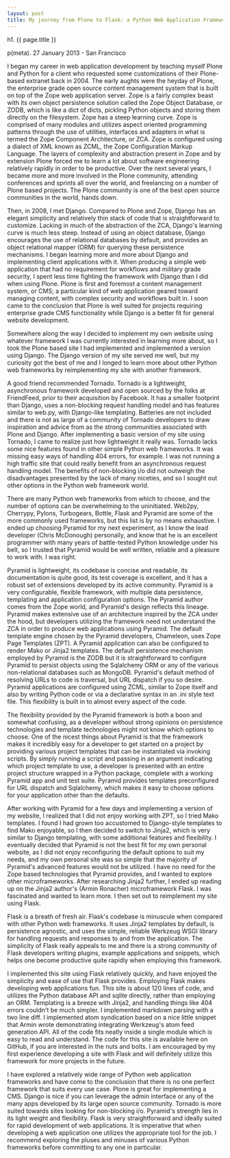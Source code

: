 ```yaml
---
layout: post
title: My journey from Plone to Flask: a Python Web Application Framework Oddessy
---
```


h1. {{ page.title }}

p(meta). 27 January 2013 - San Francisco


I began my career in web application development by teaching myself Plone and Python for a client who requested some customizations of their Plone-based extranet back in 2004. The early aughts were the heyday of Plone, the enterprise grade open source content management system that is built on top of the Zope web application server. Zope is a fairly complex beast with its own object persistence solution called the Zope Object Database, or ZODB, which is like a dict of dicts, pickling Python objects and storing them directly on the filesystem. Zope has a steep learning curve. Zope is comprised of many modules and utilizes aspect oriented programming patterns through the use of utilities, interfaces and adapters in what is termed the Zope Component Architecture, or ZCA. Zope is configured using a dialect of XML known as ZCML, the Zope Configuration Markup Language. The layers of complexity and abstraction present in Zope and by extension Plone forced me to learn a lot about software engineering relatively rapidly in order to be productive. Over the next several years, I became more and more involved in the Plone community, attending conferences and sprints all over the world, and freelancing on a number of Plone based projects. The Plone community is one of the best open source communities in the world, hands down.

Then, in 2008, I met Django. Compared to Plone and Zope, Django has an elegant simplicity and relatively thin stack of code that is straightforward to customize. Lacking in much of the abstraction of the ZCA, Django's learning curve is much less steep. Instead of using an object database, Django encourages the use of relational databases by default, and provides an object relational mapper (ORM) for querying these persistence mechanisms. I began learning more and more about Django and implementing client applications with it. When producing a simple web application that had no requirement for workflows and military grade security, I spent less time fighting the framework with Django than I did when using Plone. Plone is first and foremost a content management system, or CMS; a particular kind of web application geared toward managing content, with complex security and workflows built in. I soon came to the conclusion that Plone is well suited for projects requiring enterprise grade CMS functionality while Django is a better fit for general website development.

Somewhere along the way I decided to implement my own website using whatever framework I was currently interested in learning more about, so I took the Plone based site I had implemented and implemented a version using Django. The Django version of my site served me well, but my curiosity got the best of me and I longed to learn more about other Python web frameworks by reimplementing my site with another framework.

A good friend recommended Tornado. Tornado is a lightweight, asynchronous framework developed and open sourced by the folks at FriendFeed, prior to their acquisition by Facebook. It has a smaller footprint than Django, uses a non-blocking request handling model and has features similar to web.py, with Django-like templating. Batteries are not included and there is not as large of a community of Tornado developers to draw inspiration and advice from as the strong communities associated with Plone and Django. After implementing a basic version of my site using Tornado, I came to realize just how lightweight it really was. Tornado lacks some nice features found in other simple Python web frameworks. It was missing easy ways of handling 404 errors, for example. I was not running a high traffic site that could really benefit from an asynchronous request handling model. The benefits of non-blocking i/o did not outweigh the disadvantages presented by the lack of many niceties, and so I sought out other options in the Python web framework world.

There are many Python web frameworks from which to choose, and the number of options can be overwhelming to the uninitiated. Web2py, Cherrypy, Pylons, Turbogears, Bottle, Flask and Pyramid are some of the more commonly used frameworks, but this list is by no means exhaustive. I ended up choosing Pyramid for my next experiment, as I know the lead developer (Chris McDonough) personally, and know that he is an excellent programmer with many years of battle-tested Python knowledge under his belt, so I trusted that Pyramid would be well written, reliable and a pleasure to work with. I was right.

Pyramid is lightweight, its codebase is concise and readable, its documentation is quite good, its test coverage is excellent, and it has a robust set of extensions developed by its active community. Pyramid is a very configurable, flexible framework, with multiple data persistence, templating and application configuration options. The Pyramid author comes from the Zope world, and Pyramid's design reflects this lineage. Pyramid makes extensive use of an architecture inspired by the ZCA under the hood, but developers utilizing the framework need not understand the ZCA in order to produce web applications using Pyramid. The default template engine chosen by the Pyramid developers, Chameleon, uses Zope Page Templates (ZPT). A Pyramid application can also be configured to render Mako or Jinja2 templates. The default persistence mechanism employed by Pyramid is the ZODB but it is straightforward to configure Pyramid to persist objects using the Sqlalchemy ORM or any of the various non-relational databases such as MongoDB. Pyramid's default method of resolving URLs to code is traversal, but URL dispatch if you so desire. Pyramid applications are configured using ZCML, similar to Zope itself and also by writing Python code or via a declarative syntax in an .ini style text file. This flexibility is built in to almost every aspect of the code.

The flexibility provided by the Pyramid framework is both a boon and somewhat confusing, as a developer without strong opinions on persistence technologies and template technologies might not know which options to choose. One of the nicest things about Pyramid is that the framework makes it incredibly easy for a developer to get started on a project by providing various project templates that can be instantiated via invoking scripts. By simply running a script and passing in an argument indicating which project template to use, a developer is presented with an entire project structure wrapped in a Python package, complete with a working Pyramid app and unit test suite. Pyramid provides templates preconfigured for URL dispatch and Sqlalchemy, which makes it easy to choose options for your application other than the defaults.

After working with Pyramid for a few days and implementing a version of my website, I realized that I did not enjoy working with ZPT, so I tried Mako templates. I found I had grown too accustomed to Django-style templates to find Mako enjoyable, so I then decided to switch to Jinja2, which is very similar to Django templating, with some additional features and flexibility. I eventually decided that Pyramid is not the best fit for my own personal website, as I did not enjoy reconfiguring the default options to suit my needs, and my own personal site was so simple that the majority of Pyramid's advanced features would not be utilized. I have no need for the Zope based technologies that Pyramid provides, and I wanted to explore other microframeworks. After researching Jinja2 further, I ended up reading up on the Jinja2 author's (Armin Ronacher) microframework Flask. I was fascinated and wanted to learn more. I then set out to reimplement my site using Flask.

Flask is a breath of fresh air. Flask's codebase is minuscule when compared with other Python web frameworks. It uses Jinja2 templates by default, is persistence agnostic, and uses the simple, reliable Werkzeug WSGI library for handling requests and responses to and from the application. The simplicity of Flask really appeals to me and there is a strong community of Flask developers writing plugins, example applications and snippets, which helps one become productive quite rapidly when employing this framework.

I implemented this site using Flask relatively quickly, and have enjoyed the simplicity and ease of use that Flask provides. Employing Flask makes developing web applications fun. This site is about 120 lines of code, and utilizes the Python database API and sqlite directly, rather than employing an ORM. Templating is a breeze with Jinja2, and handling things like 404 errors couldn't be much simpler. I implemented markdown parsing with a two line diff. I implemented atom syndication based on a nice little snippet that Armin wrote demonstrating integrating Werkzeug's atom feed generation API. All of the code fits neatly inside a single module which is easy to read and understand. The code for this site is available here on GitHub, if you are interested in the nuts and bolts. I am encouraged by my first experience developing a site with Flask and will definitely utilize this framework for more projects in the future.

I have explored a relatively wide range of Python web application frameworks and have come to the conclusion that there is no one perfect framework that suits every use case. Plone is great for implementing a CMS. Django is nice if you can leverage the admin interface or any of the many apps developed by its large open source community. Tornado is more suited towards sites looking for non-blocking i/o. Pyramid's strength lies in its light weight and flexibility. Flask is very straightforward and ideally suited for rapid development of web applications. It is imperative that when developing a web application one utilizes the appropriate tool for the job. I recommend exploring the pluses and minuses of various Python frameworks before committing to any one in particular.